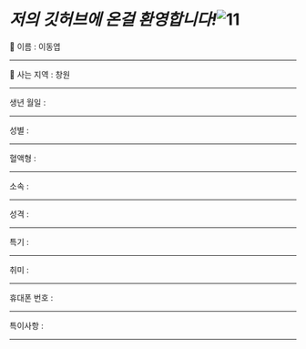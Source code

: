 *저의 깃허브에 온걸 환영합니다!*![11](https://user-images.githubusercontent.com/112042668/190572205-505af8f8-5129-4f10-ab33-92593bcd7108.PNG)
=======================

:name_badge: 이름 : 이동엽
*****
:house_with_garden: 사는 지역 : 창원
*****
생년 월일 : 
*****
성별 : 
*****
혈액형 : 
*****
소속 : 
*****
성격 : 
*****
특기 : 
*****
취미 : 
*****
휴대폰 번호 : 

*****
특이사항 :

*****
